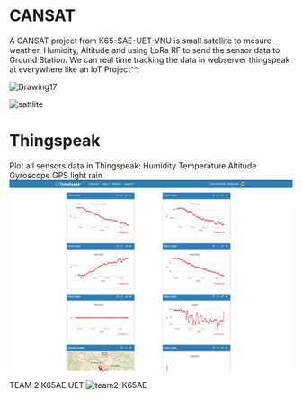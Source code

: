 # CANSAT
A CANSAT project from K65-SAE-UET-VNU is small satellite to mesure weather, Humidity, Altitude and using LoRa RF to send the sensor data to Ground Station. We can real time tracking the data in webserver thingspeak at everywhere like an IoT Project^^.

![Drawing17](https://github.com/user-attachments/assets/d0b2dcb8-43bd-45a7-a6ea-600ace9c9741)

![sattlite](https://github.com/user-attachments/assets/7a10cdb6-6d3e-4a74-89a7-bc17aacaa38d)

# Thingspeak
Plot all sensors data in Thingspeak:
Humidity
Temperature
Altitude
Gyroscope
GPS
light
rain
![DEMO DataPlot](DataPlot.jpg)

TEAM 2 K65AE UET
![team2-K65AE](https://github.com/user-attachments/assets/b594b80a-0322-4c74-83c0-37389d257e4b)
